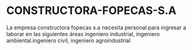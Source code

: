 # CONSTRUCTORA-FOPECAS-S.A
La empresa constructora fopecas s.a necesita personal para ingresar a laborar en las siguientes áreas ingeniero industrial, ingeniero ambiental.ingeniero civil, ingeniero agroindustrial
